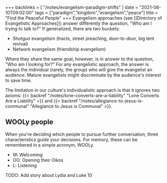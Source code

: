 +++
backlinks = [
    "/notes/evangelism-paradigm-shifts"
]
date = "2021-06-10T09:02:00"
tags = ["paradigm","kingdom","evangelism","peace"]
title = "Find the Peaceful People"
+++
Evangelism approaches (see [[Directory of Evangelistic Approaches]]) answer differently the question, "Who am I trying to talk to?" If generalized, there are two buckets:

- Shotgun evangelism (tracts, street preaching, door-to-door, big tent revival)
- Network evangelism (friendship evangelism)

Where they share the same goal, however, is in answer to the question, "Who am I looking for?" For any evangelistic approach, the answer is always the individual (rarely, the group) who will give the evangelist an audience. Mature evangelists might discriminate by the audience's interest to save time.

The limitation in our culture's individualistic approach is that it ignores two axioms: {{< backref "/notes/lone-converts-are-a-liability" "Lone Converts Are a Liability" >}} and {{< backref "/notes/allegiance-to-jesus-is-communal" "Allegiance to Jesus is Communal" >}}.

## WOOLy people

When you're deciding which people to pursue further conversation, three characteristics guide your decisions. For memory, these can be remembered in a simple acronym, WOOLy.

- W: Welcoming
- OO: Opening their Oikos
- L: Listening

TODO: Add story about Lydia and Luke 10
